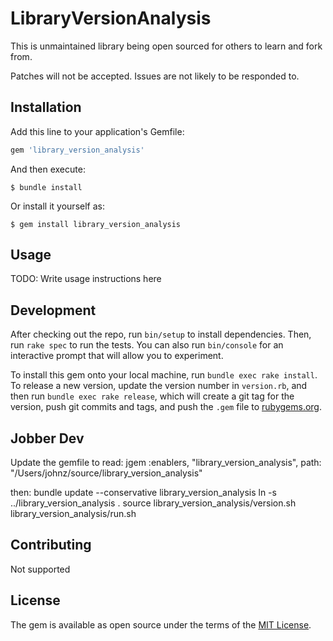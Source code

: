 # LibraryVersionAnalysis

This is unmaintained library being open sourced for others to learn and fork from.

Patches will not be accepted. Issues are not likely to be responded to.

## Installation

Add this line to your application's Gemfile:

```ruby
gem 'library_version_analysis'
```

And then execute:

    $ bundle install

Or install it yourself as:

    $ gem install library_version_analysis

## Usage

TODO: Write usage instructions here

## Development

After checking out the repo, run `bin/setup` to install dependencies. Then, run `rake spec` to run the tests. You can also run `bin/console` for an interactive prompt that will allow you to experiment.

To install this gem onto your local machine, run `bundle exec rake install`. To release a new version, update the version number in `version.rb`, and then run `bundle exec rake release`, which will create a git tag for the version, push git commits and tags, and push the `.gem` file to [rubygems.org](https://rubygems.org).

## Jobber Dev
Update the gemfile to read:
jgem :enablers, "library_version_analysis", path: "/Users/johnz/source/library_version_analysis"

then: bundle update --conservative library_version_analysis
ln -s ../library_version_analysis .
source library_version_analysis/version.sh
library_version_analysis/run.sh


## Contributing

Not supported

## License

The gem is available as open source under the terms of the [MIT License](https://opensource.org/licenses/MIT).
